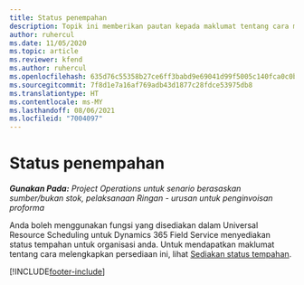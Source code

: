 ```yaml
---
title: Status penempahan
description: Topik ini memberikan pautan kepada maklumat tentang cara menyediakan status tempahan untuk Project Operations.
author: ruhercul
ms.date: 11/05/2020
ms.topic: article
ms.reviewer: kfend
ms.author: ruhercul
ms.openlocfilehash: 635d76c55358b27ce6ff3babd9e69041d99f5005c140fca0c0bc28d7210ad168
ms.sourcegitcommit: 7f8d1e7a16af769adb43d1877c28fdce53975db8
ms.translationtype: HT
ms.contentlocale: ms-MY
ms.lasthandoff: 08/06/2021
ms.locfileid: "7004097"
---
```

# <a name="booking-statuses"></a>Status penempahan

_**Gunakan Pada:** Project Operations untuk senario berasaskan sumber/bukan stok, pelaksanaan Ringan - urusan untuk penginvoisan proforma_

Anda boleh menggunakan fungsi yang disediakan dalam Universal Resource Scheduling untuk Dynamics 365 Field Service menyediakan status tempahan untuk organisasi anda. Untuk mendapatkan maklumat tentang cara melengkapkan persediaan ini, lihat [Sediakan status tempahan](/dynamics365/field-service/set-up-booking-statuses).


[!INCLUDE[footer-include](../includes/footer-banner.md)]